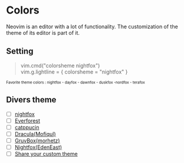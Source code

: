 # Colors

Neovim is an editor with a lot of functionality. The customization of the theme of its editor is part of it.

## Setting


> vim.cmd("colorsheme nightfox")<br>
> vim.g.lightline = { colorsheme = "nightfox" }

<font size="1">Favorite theme colors : nightfox - dayfox - dawnfox - duskfox -nordfox - terafox</font>

## Divers theme

- [ ] [nightfox](https://github.com/EdenEast/nightfox.nvim)
- [ ] [Everforest](https://github.com/sainnhe/everforest)
- [ ] [catppucin](https://github.com/catppuccin/nvim)
- [ ] [Dracula(Mofiqul)](https://github.com/Mofiqul/dracula.nvim)
- [ ] [GruvBox(morhetz)](https://github.com/morhetz/gruvbox)
- [ ] [Nightfox(EdenEast)](https://github.com/EdenEast/nightfox.nvim)
- [ ] [Share your custom theme](https://github.com/catppuccin/nvim/discussions/323)
